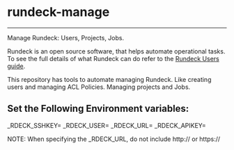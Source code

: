# rundeck-manage
----

Manage Rundeck: Users, Projects, Jobs.

Rundeck is an open source software, that helps automate operational tasks. To see the full details of what Rundeck can do refer to the [Rundeck Users guide](http://rundeck.org/docs/manual/introduction.html).

This repository has tools to automate managing Rundeck. Like creating users and managing ACL Policies. Managing projects and Jobs.

Set the Following Environment variables:
---
_RDECK_SSHKEY=<path to access key>
_RDECK_USER=<rundeck user>
_RDECK_URL=<run deck url>
_RDECK_APIKEY=<api key>

NOTE:
When specifying the _RDECK_URL, do not include http:// or https://

